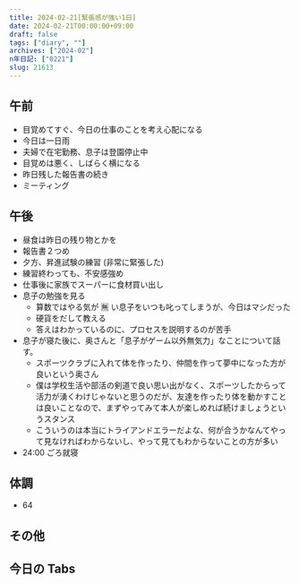```yaml
---
title: 2024-02-21[緊張感が強い1日]
date: 2024-02-21T00:00:00+09:00
draft: false
tags: ["diary", ""]
archives: ["2024-02"]
n年日記: ["0221"]
slug: 21613
---
```


## 午前

- 目覚めてすぐ、今日の仕事のことを考え心配になる
- 今日は一日雨
- 夫婦で在宅勤務、息子は登園停止中
- 目覚めは悪く、しばらく横になる
- 昨日残した報告書の続き
- ミーティング

## 午後

- 昼食は昨日の残り物とかを
- 報告書２つめ
- 夕方、昇進試験の練習 (非常に緊張した)
- 練習終わっても、不安感強め
- 仕事後に家族でスーパーに食材買い出し
- 息子の勉強を見る
  - 算数ではやる気が 🈚️ い息子をいつも叱ってしまうが、今日はマシだった
  - 硬貨をだして教える
  - 答えはわかっているのに、プロセスを説明するのが苦手
- 息子が寝た後に、奥さんと「息子がゲーム以外無気力」なことについて話す。
  - スポーツクラブに入れて体を作ったり、仲間を作って夢中になった方が良いという奥さん
  - 僕は学校生活や部活の剣道で良い思い出がなく、スポーツしたからって活力が湧くわけじゃないと思うのだが、友達を作ったり体を動かすことは良いことなので、まずやってみて本人が楽しめれば続けましょうというスタンス
  - こういうのは本当にトライアンドエラーだよな、何が合うかなんてやって見なければわからないし、やって見てもわからないことの方が多い
- 24:00 ごろ就寝

## 体調

- 64

## その他

## 今日の Tabs
